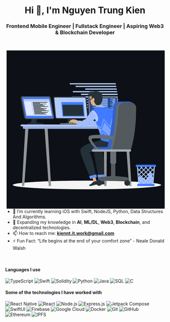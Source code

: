 <h1 align="center">Hi 👋, I'm Nguyen Trung Kien</h1>
<h3 align="center">Frontend Mobile Engineer | Fullstack Engineer | Aspiring Web3 & Blockchain Developer</h3>
<br>

<p><img align="right" src="https://github.com/Trungkien03/TrungKien03/blob/main/animation_500_kxa883sd.gif" alt="Nguyen Trung Kien" /></p>

- 🌱 I’m currently learning iOS with Swift, NodeJS, Python, Data Structures And Algorithms.  
- 🚀 Expanding my knowledge in **AI**, **ML/DL**, **Web3**, **Blockchain**, and decentralized technologies.  
- 📫 How to reach me: **kiennt.it.work@gmail.com**  
- ⚡ Fun Fact: “Life begins at the end of your comfort zone” - Neale Donald Walsh  

<br>

#### Languages I use
![TypeScript](https://img.shields.io/badge/-TypeScript-000000?style=flat&logo=typescript)
![Swift](https://img.shields.io/badge/-Swift-000000?style=flat&logo=swift)
![Solidity](https://img.shields.io/badge/-Solidity-000000?style=flat&logo=solidity)
![Python](https://img.shields.io/badge/-Python-000000?style=flat&logo=python)
![Java](https://img.shields.io/badge/-Java-000000?style=flat&logo=java)
![SQL](https://img.shields.io/badge/-SQL-000000?style=flat&logo=postgresql)
![C](https://img.shields.io/badge/-C-000000?style=flat&logo=c)



#### Some of the technologies I have worked with
![React Native](https://img.shields.io/badge/-React%20Native-222222?style=flat&logo=react&logoColor=61DAFB)
![React](https://img.shields.io/badge/-React-222222?style=flat&logo=React&logoColor=61DAFB)
![Node.js](https://img.shields.io/badge/-Node.js-222222?style=flat&logo=node.js&logoColor=339933)
![Express.js](https://img.shields.io/badge/-Express.js-222222?style=flat&logo=express&logoColor=white)
![Jetpack Compose](https://img.shields.io/badge/-Jetpack%20Compose-222222?style=flat&logo=android&logoColor=3DDC84)
![SwiftUI](https://img.shields.io/badge/-SwiftUI-222222?style=flat&logo=swift&logoColor=orange)
![Firebase](https://img.shields.io/badge/Firebase-222222?style=flat-square&logo=firebase)
![Google Cloud](https://img.shields.io/badge/Google%20Cloud-black?style=flat-square&logo=google-cloud)
![Docker](https://img.shields.io/badge/-Docker-black?style=flat-square&logo=docker)
![Git](https://img.shields.io/badge/-Git-222222?style=flat&logo=git&logoColor=F05032)
![GitHub](https://img.shields.io/badge/-GitHub-222222?style=flat&logo=github&logoColor=181717)
![Ethereum](https://img.shields.io/badge/-Ethereum-black?style=flat-square&logo=ethereum)
![IPFS](https://img.shields.io/badge/-IPFS-000000?style=flat&logo=ipfs&logoColor=white)
